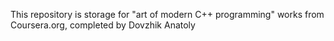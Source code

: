 This repository is storage for "art of modern C++ programming" works from Coursera.org, completed by Dovzhik Anatoly 
